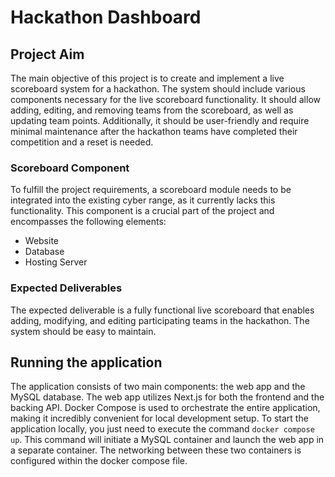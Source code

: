 
# Hackathon Dashboard

## Project Aim

The main objective of this project is to create and implement a live scoreboard system for a hackathon. The system should include various components necessary for the live scoreboard functionality. It should allow adding, editing, and removing teams from the scoreboard, as well as updating team points. Additionally, it should be user-friendly and require minimal maintenance after the hackathon teams have completed their competition and a reset is needed.

### Scoreboard Component

To fulfill the project requirements, a scoreboard module needs to be integrated into the existing cyber range, as it currently lacks this functionality. This component is a crucial part of the project and encompasses the following elements:

- Website
- Database
- Hosting Server

### Expected Deliverables

The expected deliverable is a fully functional live scoreboard that enables adding, modifying, and editing participating teams in the hackathon. The system should be easy to maintain.

## Running the application

The application consists of two main components: the web app and the MySQL database. The web app utilizes Next.js for both the frontend and the backing API. Docker Compose is used to orchestrate the entire application, making it incredibly convenient for local development setup. To start the application locally, you just need to execute the command `docker compose up`. This command will initiate a MySQL container and launch the web app in a separate container. The networking between these two containers is configured within the docker compose file.




